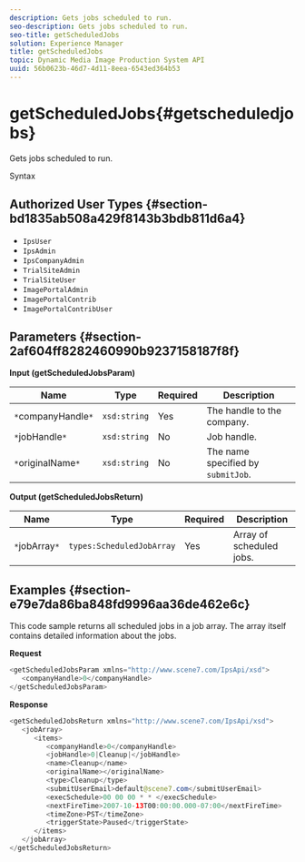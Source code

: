```yaml
---
description: Gets jobs scheduled to run.
seo-description: Gets jobs scheduled to run.
seo-title: getScheduledJobs
solution: Experience Manager
title: getScheduledJobs
topic: Dynamic Media Image Production System API
uuid: 56b0623b-46d7-4d11-8eea-6543ed364b53
---
```


# getScheduledJobs{#getscheduledjobs}

Gets jobs scheduled to run.

 Syntax 

## Authorized User Types {#section-bd1835ab508a429f8143b3bdb811d6a4}

* `IpsUser` 
* `IpsAdmin` 
* `IpsCompanyAdmin` 
* `TrialSiteAdmin` 
* `TrialSiteUser` 
* `ImagePortalAdmin` 
* `ImagePortalContrib` 
* `ImagePortalContribUser`

## Parameters {#section-2af604ff8282460990b9237158187f8f}

**Input (getScheduledJobsParam)** 

|  Name  | Type  | Required  | Description  |
|---|---|---|---|
|  `*`companyHandle`*`  | `xsd:string`  | Yes  | The handle to the company.  |
|  `*`jobHandle`*`  | `xsd:string`  | No  | Job handle.  |
|  `*`originalName`*`  | `xsd:string`  | No  |The name specified by `submitJob`.  |

**Output (getScheduledJobsReturn)** 

|  Name  | Type  | Required  | Description  |
|---|---|---|---|
|  `*`jobArray`*`  | `types:ScheduledJobArray`  | Yes  | Array of scheduled jobs.  |

## Examples {#section-e79e7da86ba848fd9996aa36de462e6c}

This code sample returns all scheduled jobs in a job array. The array itself contains detailed information about the jobs.

**Request** 

```java
<getScheduledJobsParam xmlns="http://www.scene7.com/IpsApi/xsd">
   <companyHandle>0</companyHandle>
</getScheduledJobsParam>
```

**Response** 

```java
<getScheduledJobsReturn xmlns="http://www.scene7.com/IpsApi/xsd">
   <jobArray>
      <items>
         <companyHandle>0</companyHandle>
         <jobHandle>0|Cleanup|</jobHandle>
         <name>Cleanup</name>
         <originalName></originalName>
         <type>Cleanup</type>
         <submitUserEmail>default@scene7.com</submitUserEmail>
         <execSchedule>00 00 00 * * </execSchedule>
         <nextFireTime>2007-10-13T00:00:00.000-07:00</nextFireTime>
         <timeZone>PST</timeZone>
         <triggerState>Paused</triggerState>
      </items>
   </jobArray>
</getScheduledJobsReturn>
```

